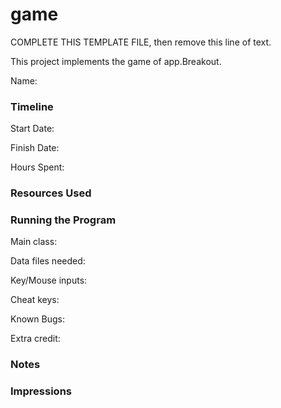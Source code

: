 game
====

COMPLETE THIS TEMPLATE FILE, then remove this line of text.

This project implements the game of app.Breakout.

Name: 

### Timeline

Start Date: 

Finish Date: 

Hours Spent:

### Resources Used


### Running the Program

Main class:

Data files needed: 

Key/Mouse inputs:

Cheat keys:

Known Bugs:

Extra credit:


### Notes


### Impressions

